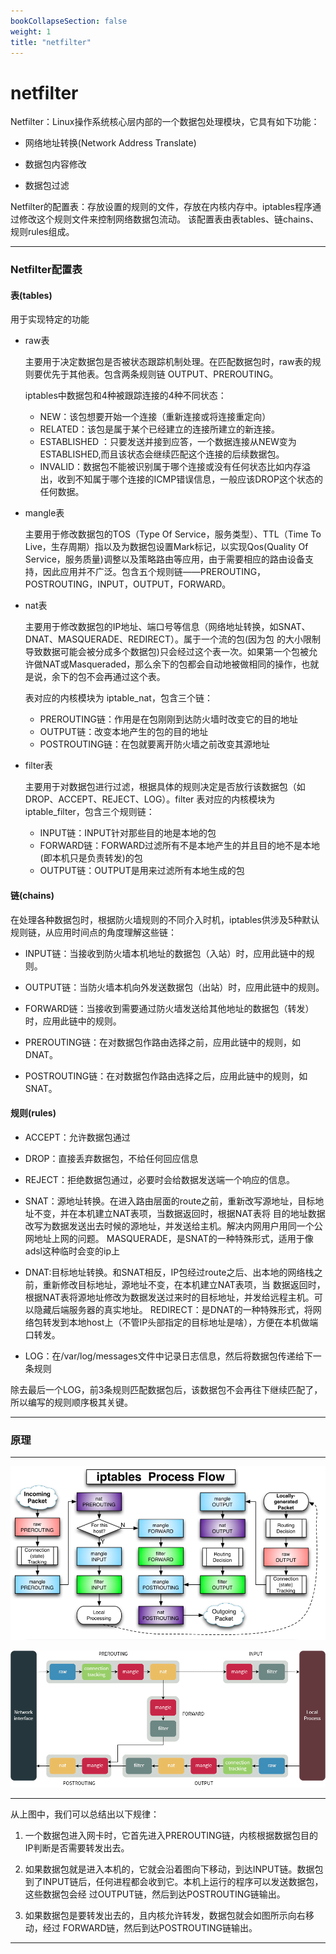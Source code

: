 ```yaml
---
bookCollapseSection: false
weight: 1
title: "netfilter"
---
```


# netfilter

Netfilter：Linux操作系统核心层内部的一个数据包处理模块，它具有如下功能：

* 网络地址转换(Network Address Translate)

* 数据包内容修改

* 数据包过滤


Netfilter的配置表：存放设置的规则的文件，存放在内核内存中。iptables程序通过修改这个规则文件来控制网络数据包流动。
该配置表由表tables、链chains、规则rules组成。

***

### Netfilter配置表

#### 表(tables)

用于实现特定的功能

* raw表

  主要用于决定数据包是否被状态跟踪机制处理。在匹配数据包时，raw表的规则要优先于其他表。包含两条规则链 OUTPUT、PREROUTING。

  iptables中数据包和4种被跟踪连接的4种不同状态：

  * NEW：该包想要开始一个连接（重新连接或将连接重定向）
  * RELATED：该包是属于某个已经建立的连接所建立的新连接。
  * ESTABLISHED ：只要发送并接到应答，一个数据连接从NEW变为ESTABLISHED,而且该状态会继续匹配这个连接的后续数据包。	
  * INVALID：数据包不能被识别属于哪个连接或没有任何状态比如内存溢出，收到不知属于哪个连接的ICMP错误信息，一般应该DROP这个状态的任何数据。

* mangle表

  主要用于修改数据包的TOS（Type Of Service，服务类型）、TTL（Time To Live，生存周期）指以及为数据包设置Mark标记，以实现Qos(Quality Of Service，服务质量)调整以及策略路由等应用，由于需要相应的路由设备支持，因此应用并不广泛。包含五个规则链——PREROUTING，POSTROUTING，INPUT，OUTPUT，FORWARD。

* nat表

  主要用于修改数据包的IP地址、端口号等信息（网络地址转换，如SNAT、DNAT、MASQUERADE、REDIRECT）。属于一个流的包(因为包
  的大小限制导致数据可能会被分成多个数据包)只会经过这个表一次。如果第一个包被允许做NAT或Masqueraded，那么余下的包都会自动地被做相同的操作，也就是说，余下的包不会再通过这个表。

  表对应的内核模块为 iptable_nat，包含三个链：

  * PREROUTING链：作用是在包刚刚到达防火墙时改变它的目的地址
  * OUTPUT链：改变本地产生的包的目的地址
  * POSTROUTING链：在包就要离开防火墙之前改变其源地址

* filter表

  主要用于对数据包进行过滤，根据具体的规则决定是否放行该数据包（如DROP、ACCEPT、REJECT、LOG）。filter 表对应的内核模块为iptable_filter，包含三个规则链：

  * INPUT链：INPUT针对那些目的地是本地的包
  * FORWARD链：FORWARD过滤所有不是本地产生的并且目的地不是本地(即本机只是负责转发)的包
  * OUTPUT链：OUTPUT是用来过滤所有本地生成的包

#### 链(chains)

在处理各种数据包时，根据防火墙规则的不同介入时机，iptables供涉及5种默认规则链，从应用时间点的角度理解这些链：

* INPUT链：当接收到防火墙本机地址的数据包（入站）时，应用此链中的规则。

* OUTPUT链：当防火墙本机向外发送数据包（出站）时，应用此链中的规则。

* FORWARD链：当接收到需要通过防火墙发送给其他地址的数据包（转发）时，应用此链中的规则。

* PREROUTING链：在对数据包作路由选择之前，应用此链中的规则，如DNAT。

* POSTROUTING链：在对数据包作路由选择之后，应用此链中的规则，如SNAT。

#### 规则(rules)

* ACCEPT：允许数据包通过

* DROP：直接丢弃数据包，不给任何回应信息

* REJECT：拒绝数据包通过，必要时会给数据发送端一个响应的信息。

* SNAT：源地址转换。在进入路由层面的route之前，重新改写源地址，目标地址不变，并在本机建立NAT表项，当数据返回时，根据NAT表将
  目的地址数据改写为数据发送出去时候的源地址，并发送给主机。解决内网用户用同一个公网地址上网的问题。
  MASQUERADE，是SNAT的一种特殊形式，适用于像adsl这种临时会变的ip上

* DNAT:目标地址转换。和SNAT相反，IP包经过route之后、出本地的网络栈之前，重新修改目标地址，源地址不变，在本机建立NAT表项，当
  数据返回时，根据NAT表将源地址修改为数据发送过来时的目标地址，并发给远程主机。可以隐藏后端服务器的真实地址。
  REDIRECT：是DNAT的一种特殊形式，将网络包转发到本地host上（不管IP头部指定的目标地址是啥），方便在本机做端口转发。

* LOG：在/var/log/messages文件中记录日志信息，然后将数据包传递给下一条规则

除去最后一个LOG，前3条规则匹配数据包后，该数据包不会再往下继续匹配了，所以编写的规则顺序极其关键。

***

### 原理

***

![工作机制](netfilter-flow.png)

![](netfilter-flow2.png)

***

从上图中，我们可以总结出以下规律：

1. 一个数据包进入网卡时，它首先进入PREROUTING链，内核根据数据包目的IP判断是否需要转发出去。

2. 如果数据包就是进入本机的，它就会沿着图向下移动，到达INPUT链。数据包到了INPUT链后，任何进程都会收到它。本机上运行的程序可以发送数据包，这些数据包会经 过OUTPUT链，然后到达POSTROUTING链输出。

3. 如果数据包是要转发出去的，且内核允许转发，数据包就会如图所示向右移动，经过 FORWARD链，然后到达POSTROUTING链输出。

***

